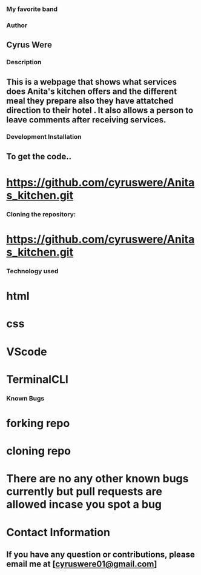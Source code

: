### My favorite band
### Author
## Cyrus Were
### Description
## This is a webpage that shows what services does Anita's kitchen offers and the different meal they prepare also they have attatched direction to their hotel . It also allows a person to leave comments after receiving services.
### Development Installation
## To get the code..
# https://github.com/cyruswere/Anitas_kitchen.git
### Cloning the repository:
# https://github.com/cyruswere/Anitas_kitchen.git
### Technology used
# html
# css
# VScode
# TerminalCLI
### Known Bugs
# forking repo
# cloning repo
# There are no any other known bugs currently but pull requests are allowed incase you spot a bug
# Contact Information
## If you have any question or contributions, please email me at [cyruswere01@gmail.com]
